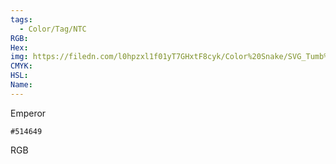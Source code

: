 ```yaml
---
tags:
  - Color/Tag/NTC
RGB:
Hex:
img: https://filedn.com/l0hpzxl1f01yT7GHxtF8cyk/Color%20Snake/SVG_Tumb%20Mass%20No%20Name/514649.svg
CMYK:
HSL:
Name:
---
```

Emperor
```palette
#514649
```
RGB
